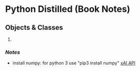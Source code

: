 # Python Distilled (Book Notes)
## Objects & Classes
1. 

### _Notes_
* install numpy: for python 3 use "pip3 install numpy"
[xAI API](https://x.ai/api)
